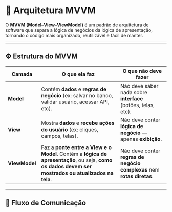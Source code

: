 # 🧩 Arquitetura MVVM

O **MVVM (Model–View–ViewModel)** é um padrão de arquitetura de software que separa a lógica de negócios da lógica de apresentação, tornando o código mais organizado, reutilizável e fácil de manter.

---

## ⚙️ Estrutura do MVVM

| **Camada** | **O que ela faz** | **O que não deve fazer** |
|-------------|-------------------|----------------------------|
| **Model** | Contém **dados** e **regras de negócio** (ex: salvar no banco, validar usuário, acessar API, etc). | Não deve saber nada sobre **interface** (botões, telas, etc). |
| **View** | Mostra **dados** e **recebe ações do usuário** (ex: cliques, campos, telas). | Não deve conter **lógica de negócio** — apenas **exibição**. |
| **ViewModel** | Faz a **ponte entre a View e o Model**. Contém a **lógica de apresentação**, ou seja, **como os dados devem ser mostrados ou atualizados na tela**. | Não deve conter **regras de negócio complexas** nem **rotas diretas**. |

---

## 🔄 Fluxo de Comunicação